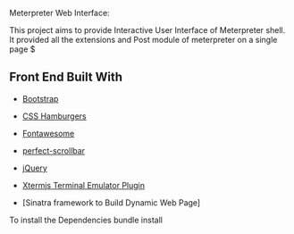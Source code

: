 Meterpreter Web Interface:

This project aims to provide Interactive User Interface of Meterpreter shell.
It provided all the extensions and Post module of meterpreter on a single page $


## Front End Built With

- [Bootstrap](http://getbootstrap.com/)

- [CSS Hamburgers](https://github.com/jonsuh/hamburgers)
- [Fontawesome](http://fontawesome.io/)
- [perfect-scrollbar](https://github.com/utatti/perfect-scrollbar)
- [jQuery](https://jquery.com/)
- [Xtermjs Terminal Emulator Plugin](https://xtermjs.org//)

- [Sinatra framework to Build Dynamic Web Page]

To install the Dependencies
bundle install
